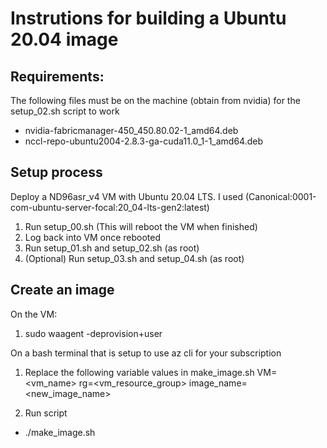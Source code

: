 # Instrutions for building a Ubuntu 20.04 image

## Requirements:
The following files must be on the machine (obtain from nvidia) for the setup_02.sh script to work
- nvidia-fabricmanager-450_450.80.02-1_amd64.deb
- nccl-repo-ubuntu2004-2.8.3-ga-cuda11.0_1-1_amd64.deb

## Setup process
Deploy a ND96asr_v4 VM with Ubuntu 20.04 LTS. I used (Canonical:0001-com-ubuntu-server-focal:20_04-lts-gen2:latest)
1. Run setup_00.sh (This will reboot the VM when finished)
2. Log back into VM once rebooted
3. Run setup_01.sh and setup_02.sh (as root)
4. (Optional) Run setup_03.sh and setup_04.sh (as root)

## Create an image
On the VM:
1. sudo waagent -deprovision+user

On a bash terminal that is setup to use az cli for your subscription
1. Replace the following variable values in make_image.sh
VM=<vm_name>
rg=<vm_resource_group>
image_name=<new_image_name>

2. Run script
- ./make_image.sh


